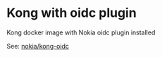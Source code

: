 # Kong with oidc plugin

Kong docker image with Nokia oidc plugin installed

See: [nokia/kong-oidc](https://github.com/nokia/kong-oidc)